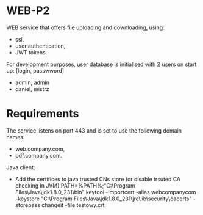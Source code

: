 # WEB-P2

WEB service that offers file uploading and downloading, using:
- ssl,
- user authentication,
- JWT tokens.

For development purposes, user database is initialised with 2 users on start up:
[login, passwword]
- admin, admin
- daniel, mistrz

# Requirements

The service listens on port 443 and is set to use the following domain names:
- web.company.com,
- pdf.company.com.

Java client:

- Add the certifices to java trusted CNs store (or disable trsuted CA checking in JVM)
PATH=%PATH%;"C:\Program Files\Java\jdk1.8.0_231\bin" 
keytool -importcert -alias webcompanycom -keystore "C:\Program Files\Java\jdk1.8.0_231\jre\lib\security\cacerts" -storepass changeit -file testowy.crt